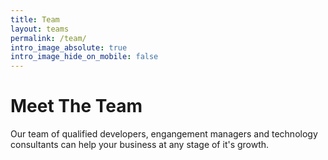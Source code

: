 ```yaml
---
title: Team
layout: teams
permalink: /team/
intro_image_absolute: true
intro_image_hide_on_mobile: false
---
```


# Meet The Team

Our team of qualified developers, engangement managers and technology consultants can help your business at any stage of it's growth. 
